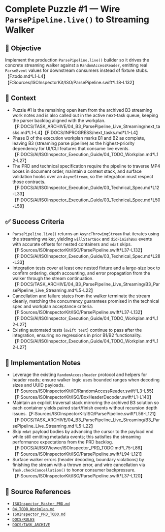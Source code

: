# Complete Puzzle #1 — Wire `ParsePipeline.live()` to Streaming Walker

## 🎯 Objective

Implement the production `ParsePipeline.live()` builder so it drives the concrete streaming walker against a `RandomAccessReader`, emitting real `ParseEvent` values for downstream consumers instead of fixture stubs.【F:todo.md†L1-L4】【F:Sources/ISOInspectorKit/ISO/ParsePipeline.swift†L18-L132】

## 🧩 Context

- Puzzle #1 is the remaining open item from the archived B3 streaming work notes and is also called out in the active
  next-task queue, keeping the parser backlog aligned with the
  workplan.【F:DOCS/TASK_ARCHIVE/04_B3_ParsePipeline_Live_Streaming/next_tasks.md†L1-L4】【F:DOCS/INPROGRESS/next_tasks.md†L1-L4】
- Phase B of the execution workplan marks B1 and B2 as complete, leaving B3 (streaming parse pipeline) as the
  highest-priority dependency for UI/CLI features that consume live
  events.【F:DOCS/AI/ISOInspector_Execution_Guide/04_TODO_Workplan.md†L12-L27】
- The PRD and technical specification require the pipeline to traverse MP4 boxes in document order, maintain a context stack, and surface validation hooks over an `AsyncStream`, so the integration must respect those contracts.【F:DOCS/AI/ISOInspector_Execution_Guide/03_Technical_Spec.md†L12-L33】【F:DOCS/AI/ISOInspector_Execution_Guide/03_Technical_Spec.md†L50-L58】

## ✅ Success Criteria

- `ParsePipeline.live()` returns an `AsyncThrowingStream` that iterates using the streaming walker, yielding `willStartBox` and `didFinishBox` events with accurate offsets for nested containers and `mdat` skips.【F:Sources/ISOInspectorKit/ISO/ParsePipeline.swift†L37-L132】【F:DOCS/AI/ISOInspector_Execution_Guide/03_Technical_Spec.md†L28-L33】
- Integration tests cover at least one nested fixture and a large-size box to confirm ordering, depth accounting, and
  error propagation from the walker through the stream
  continuation.【F:DOCS/TASK_ARCHIVE/04_B3_ParsePipeline_Live_Streaming/B3_ParsePipeline_Live_Streaming.md†L5-L22】
- Cancellation and failure states from the walker terminate the stream cleanly, matching the concurrency guarantees
  promised in the technical spec and workplan acceptance
  criteria.【F:Sources/ISOInspectorKit/ISO/ParsePipeline.swift†L37-L132】【F:DOCS/AI/ISOInspector_Execution_Guide/04_TODO_Workplan.md†L12-L27】
- Existing automated tests (`swift test`) continue to pass after the integration, ensuring no regressions in prior B1/B2 functionality.【F:DOCS/AI/ISOInspector_Execution_Guide/04_TODO_Workplan.md†L12-L27】

## 🔧 Implementation Notes

- Leverage the existing `RandomAccessReader` protocol and helpers for header reads; ensure walker logic uses bounded ranges when decoding sizes and UUID payloads.【F:Sources/ISOInspectorKit/IO/RandomAccessReader.swift†L3-L55】【F:Sources/ISOInspectorKit/ISO/BoxHeaderDecoder.swift†L1-L140】
- Maintain an explicit traversal stack mirroring the archived B3 solution so each container yields paired start/finish
  events without recursion depth
  issues.【F:Sources/ISOInspectorKit/ISO/ParsePipeline.swift†L56-L121】【F:DOCS/TASK_ARCHIVE/04_B3_ParsePipeline_Live_Streaming/B3_ParsePipeline_Live_Streaming.md†L5-L22】
- Skip `mdat` payload bodies by advancing the cursor to the payload end while still emitting metadata events; this satisfies the streaming performance expectations from the PRD backlog.【F:DOCS/AI/ISOViewer/ISOInspector_PRD_TODO.md†L75-L86】【F:Sources/ISOInspectorKit/ISO/ParsePipeline.swift†L94-L121】
- Surface walker errors (header decoding, boundary violations) by finishing the stream with a thrown error, and wire cancellation via `Task.checkCancellation()` to honor consumer backpressure.【F:Sources/ISOInspectorKit/ISO/ParsePipeline.swift†L37-L120】

## 🧠 Source References

- [`ISOInspector_Master_PRD.md`](../AI/ISOViewer/ISOInspector_PRD_Full/ISOInspector_Master_PRD.md)
- [`04_TODO_Workplan.md`](../AI/ISOInspector_Execution_Guide/04_TODO_Workplan.md)
- [`ISOInspector_PRD_TODO.md`](../AI/ISOViewer/ISOInspector_PRD_TODO.md)
- [`DOCS/RULES`](../RULES)
- [`DOCS/TASK_ARCHIVE`](../TASK_ARCHIVE)

